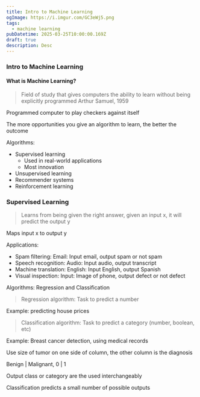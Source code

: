 ```yaml
---
title: Intro to Machine Learning
ogImage: https://i.imgur.com/GC3eWj5.png
tags:
  - machine learning
pubDatetime: 2025-03-25T10:00:00.169Z
draft: true
description: Desc 
---
```


### Intro to Machine Learning

#### What is Machine Learning?

> Field of study that gives computers the ability to learn without being explicitly programmed
Arthur Samuel, 1959

Programmed computer to play checkers against itself

The more opportunities you give an algorithm to learn, the better the outcome

Algorithms:

- Supervised learning
  - Used in real-world applications
  - Most innovation
- Unsupervised learning
- Recommender systems
- Reinforcement learning

### Supervised Learning

> Learns from being given the right answer, given an input x, it will predict the output y

Maps input x to output y

Applications:

- Spam filtering: Email: Input email, output spam or not spam
- Speech recognition: Audio: Input audio, output transcript
- Machine translation: English: Input English, output Spanish
- Visual inspection: Input: Image of phone, output defect or not defect

Algorithms: Regression and Classification

> Regression algorithm: Task to predict a number

Example: predicting house prices

> Classification algorithm: Task to predict a category (number, boolean, etc)

Example: Breast cancer detection, using medical records

Use size of tumor on one side of column, the other column is the diagnosis

Benign | Malignant, 0 | 1

Output class or category are the used interchangeably

Classification predicts a small number of possible outputs


